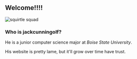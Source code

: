 ## Welcome!!!!  
![squirtle squad](https://images.nintendolife.com/c5b944549291a/squirtlesquad.original.jpg)

### Who is jackcunningolf?
He is a junior computer science major at _Boise State University_.

His website is pretty lame, but it'll grow over time have trust.
